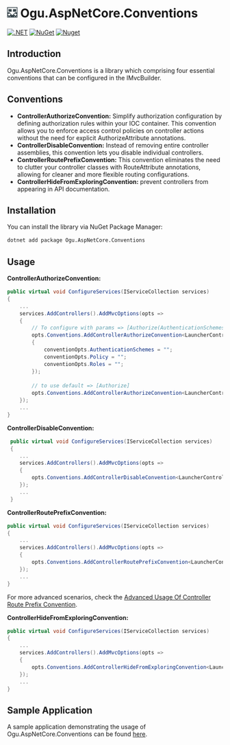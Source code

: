# <img src="logo/ogu-logo.png" alt="Header" width="24"/> Ogu.AspNetCore.Conventions

[![.NET](https://github.com/ogulcanturan/Ogu.AspNetCore.Conventions/actions/workflows/dotnet.yml/badge.svg?branch=master)](https://github.com/ogulcanturan/Ogu.AspNetCore.Conventions/actions/workflows/dotnet.yml)
[![NuGet](https://img.shields.io/nuget/v/Ogu.AspNetCore.Conventions.svg?color=1ecf18)](https://nuget.org/packages/Ogu.AspNetCore.Conventions)
[![Nuget](https://img.shields.io/nuget/dt/Ogu.AspNetCore.Conventions.svg?logo=nuget)](https://nuget.org/packages/Ogu.AspNetCore.Conventions)

## Introduction

Ogu.AspNetCore.Conventions is a library which comprising four essential conventions that can be configured in the IMvcBuilder.

## Conventions

- **ControllerAuthorizeConvention:** Simplify authorization configuration by defining authorization rules within your IOC container. This convention allows you to enforce access control policies on controller actions without the need for explicit AuthorizeAttribute annotations.
- **ControllerDisableConvention:** Instead of removing entire controller assemblies, this convention lets you disable individual controllers.
- **ControllerRoutePrefixConvention:** This convention eliminates the need to clutter your controller classes with RouteAttribute annotations, allowing for cleaner and more flexible routing configurations.
- **ControllerHideFromExploringConvention:** prevent controllers from appearing in API documentation.

## Installation

You can install the library via NuGet Package Manager:

```bash
dotnet add package Ogu.AspNetCore.Conventions
```

## Usage

**ControllerAuthorizeConvention:**
```csharp
public virtual void ConfigureServices(IServiceCollection services)
{
    ...
    services.AddControllers().AddMvcOptions(opts =>
    {
        // To configure with params => [Authorize(AuthenticationSchemes = "", Policy = "", Roles = "")]
        opts.Conventions.AddControllerAuthorizeConvention<LauncherController>(conventionOpts =>
        {
            conventionOpts.AuthenticationSchemes = "";
            conventionOpts.Policy = "";
            conventionOpts.Roles = "";
        });

        // to use default => [Authorize]
        opts.Conventions.AddControllerAuthorizeConvention<LauncherController>();
    });
    ...
}
```

**ControllerDisableConvention:**
```csharp
 public virtual void ConfigureServices(IServiceCollection services)
 {
    ...
    services.AddControllers().AddMvcOptions(opts =>
    {
        opts.Conventions.AddControllerDisableConvention<LauncherController>();
    });
    ...
 }
```

**ControllerRoutePrefixConvention:**
```csharp
public virtual void ConfigureServices(IServiceCollection services)
{
    ...
    services.AddControllers().AddMvcOptions(opts =>
    {
        opts.Conventions.AddControllerRoutePrefixConvention<LauncherController>("api/launcher");
    });
    ...
}
```

For more advanced scenarios, check the [Advanced Usage Of Controller Route Prefix Convention](docs/advanced-usage-of-controller-route-prefix-convention.md).

**ControllerHideFromExploringConvention:**
```csharp
public virtual void ConfigureServices(IServiceCollection services)
{
    ...
    services.AddControllers().AddMvcOptions(opts =>
    {
        opts.Conventions.AddControllerHideFromExploringConvention<LauncherController>();
    });
    ...
}
```

## Sample Application
A sample application demonstrating the usage of Ogu.AspNetCore.Conventions can be found [here](https://github.com/ogulcanturan/Ogu.AspNetCore.Conventions/tree/master/samples/).
